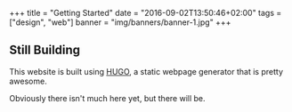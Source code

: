 +++
title = "Getting Started"
date = "2016-09-02T13:50:46+02:00"
tags = ["design", "web"]
banner = "img/banners/banner-1.jpg"
+++

## Still Building

This website is built using [HUGO](https://gohugo.io/), a static webpage generator that is pretty awesome.  

Obviously there isn't much here yet, but there will be.

